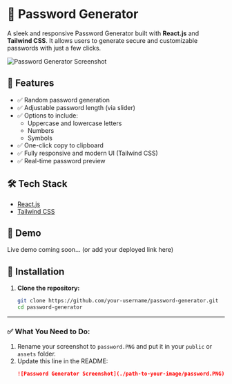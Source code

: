 # 🔐 Password Generator

A sleek and responsive Password Generator built with **React.js** and **Tailwind CSS**. It allows users to generate secure and customizable passwords with just a few clicks.

![Password Generator Screenshot](./path-to-your-image/password.PNG)

## 🚀 Features

- ✅ Random password generation
- ✅ Adjustable password length (via slider)
- ✅ Options to include:
  - Uppercase and lowercase letters
  - Numbers
  - Symbols
- ✅ One-click copy to clipboard
- ✅ Fully responsive and modern UI (Tailwind CSS)
- ✅ Real-time password preview

## 🛠️ Tech Stack

- [React.js](https://reactjs.org/)
- [Tailwind CSS](https://tailwindcss.com/)

## 📸 Demo

Live demo coming soon... (or add your deployed link here)

## 🧩 Installation

1. **Clone the repository:**
   ```bash
   git clone https://github.com/your-username/password-generator.git
   cd password-generator


---

### ✅ What You Need to Do:

1. Rename your screenshot to `password.PNG` and put it in your `public` or `assets` folder.
2. Update this line in the README:
   ```markdown
   ![Password Generator Screenshot](./path-to-your-image/password.PNG)
